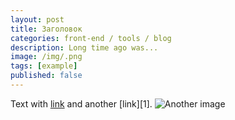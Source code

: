 ```yaml
---
layout: post
title: Заголовок
categories: front-end / tools / blog
description: Long time ago was...
image: /img/.png
tags: [example]
published: false
---
```


Text with [link](#) and another [link][1].
![Another image](#)

<!-- more -->

[a]: #another-link
